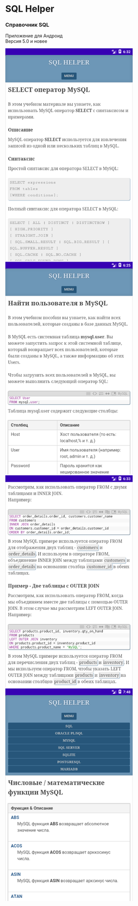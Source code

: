 # SQL Helper


### Справочник SQL

Приложение для Андроид  
Версия 5.0 и новее

<img src="img/Screenshot_1677983570.png" alt="Screenshot" width="400"><img src="img/Screenshot_1677983148.png" alt="Screenshot" width="400"><img src="img/Screenshot_1677983638.png" alt="Screenshot" width="400"><img src="img/Screenshot_1677988119.png" alt="Screenshot" width="400">
